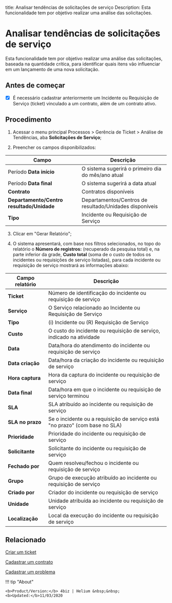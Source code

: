 title: Analisar tendências de solicitações de serviço
Description: Esta funcionalidade tem por objetivo realizar uma análise das solicitações.
# Analisar tendências de solicitações de serviço

Esta funcionalidade tem por objetivo realizar uma análise das solicitações, baseada na quantidade crítica, para identificar quais itens vão influenciar em um lançamento de uma nova solicitação.

## Antes de começar

- [x] É necessário cadastrar anteriormente um Incidente ou Requisição de Serviço (ticket) vinculado a um contrato, além de um contrato ativo.

Procedimento
------------

1.  Acessar o menu principal Processos \> Gerência de Ticket \>
    Análise de Tendências, aba **Solicitações de Serviço**;

2.  Preencher os campos disponibilizados:

| Campo                                     | Descrição                                                       |
|-------------------------------------------|-----------------------------------------------------------------|
| Período **Data início**                   | O sistema sugerirá o primeiro dia do mês/ano atual              |
| Período **Data final**                    | O sistema sugerirá a data atual                                 |
| **Contrato**                              | Contratos disponíveis                                           |
| **Departamento/Centro resultado/Unidade** | Departamentos/Centros de resultado/Unidades disponíveis         |
| **Tipo**                                  | Incidente ou Requisição de Serviço                              |

3.  Clicar em "Gerar Relatório";

4.  O sistema apresentará, com base nos filtros selecionados, no topo do relatório o **Número de registros:** (recuperado da pesquisa total) e, na parte inferior da grade, **Custo total** (soma de o custo de todos os incidentes ou requisições de serviço listadas), para cada incidente ou requisição de serviço mostrará as informações abaixo: 

| Campo relatório  | Descrição                                                                   |
|------------------|-----------------------------------------------------------------------------|
| **Ticket**       | Número de identificação do incidente ou requisição de serviço               |
| **Serviço**      | O Serviço relacionado ao Incidente ou Requisição de Serviço                 |
| **Tipo**         | (i) Incidente ou (R) Requisição de Serviço                                  |
| **Custo**        | O custo do incidente ou requisição de serviço, indicado na atividade        |
| **Data**         | Data/hora do atendimento do incidente ou requisição de serviço              |
| **Data criação** | Data/hora da criação do incidente ou requisição de serviço                  |
| **Hora captura** | Hora da captura do incidente ou requisição de serviço                       |
| **Data final**   | Data/hora em que o incidente ou requisição de serviço terminou              |
| **SLA**          | SLA atribuído ao incidente ou requisição de serviço                         |
| **SLA no prazo** | Se o incidente ou a requisição de serviço está "no prazo" (com base no SLA) |
| **Prioridade**   | Prioridade do incidente ou requisição de serviço                            |
| **Solicitante**  | Solicitante do incidente ou requisição de serviço                           |
| **Fechado por**  | Quem resolveu/fechou o incidente ou requisição de serviço                   |
| **Grupo**        | Grupo de execução atribuído ao incidente ou requisição de serviço           |
| **Criado por**   | Criador do incidente ou requisição de serviço                               |
| **Unidade**      | Unidade atribuída ao incidente ou requisição de serviço                     |
| **Localização**  | Local da execução do incidente ou requisição de serviço                     |  

Relacionado
-----------

[Criar um ticket](/pt-br/4biz-helium/processes/tickets/use/create-ticket.html)

[Cadastrar um contrato](/pt-br/4biz-helium/additional-features/contract-management/use/register-contract.html)

[Cadastrar um problema](/pt-br/4biz-helium/processes/problem/use/register-problem.html)

<!-- <i class='fa fa-youtube-play  fa-2x' style='color:#97ce17;vertical-align: middle;'> </i> [Video Library](https://www.youtube.com/playlist?list=PLB5qK2uzf2ROn4Xs6UdH84Ujzta2iJ6Ei)'
-->
!!! tip "About"

    <b>Product/Version:</b> 4biz | Helium &nbsp;&nbsp;
    <b>Updated:</b>11/03/2020
